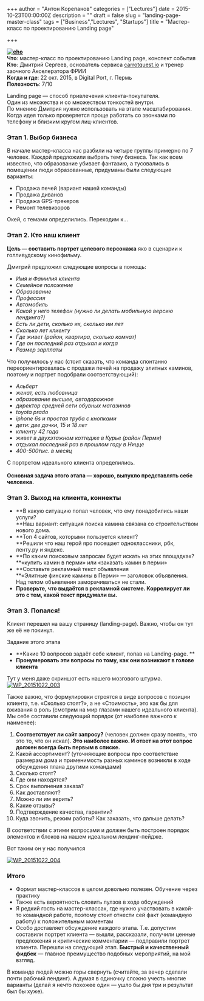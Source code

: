 +++
author = "Антон Корепанов"
categories = ["Lectures"]
date = 2015-10-23T00:00:00Z
description = ""
draft = false
slug = "landing-page-master-class"
tags = ["Business","Lectures", "Startups"]
title = "Мастер-класс по проектированию Landing page"

+++


**[![eho](http://res.cloudinary.com/ampersd/image/upload/v1467022612/eho-e1445548406519_nztobo.jpg)](http://res.cloudinary.com/ampersd/image/upload/v1467022612/eho-e1445548406519_nztobo.jpg)  
 Что**: мастер-класс по проектированию Landing page, конспект события  
**Кто**: Дмитрий Сергеев, основатель сервиса [carrotquest.io](http://vk.com/away.php?to=http%3A%2F%2Fcarrotquest.io&post=-58309911_1197) и тренер заочного Акселератора ФРИИ  
**Когда и где**: 22 окт. 2015, в Digital Port, г. Пермь  
**Полезность**: 7/10

Landing page — способ привлечения клиента-покупателя.  
 Один из множества и со множеством тонкостей внутри.  
 По мнению Дмитрия нужно использовать на этапе масштабирования. Когда идея только проверяется проще работать со звонками по телефону и близким кругом лиц-клиентов.

### Этап 1. Выбор бизнеса

В начале мастер-класса нас разбили на четыре группы примерно по 7 человек. Каждой предложили выбрать тему бизнеса. Так как всем известно, что образование убивает фантазию, а тусовались в помещении люди образованные, придуманы были следующие варианты:

- Продажа печей (вариант нашей команды)
- Продажа диванов
- Продажа GPS-трекеров
- Ремонт телевизоров

Окей, с темами определились. Переходим к…

### **Этап 2. Кто наш клиент**

**Цель — составить портрет целевого персонажа** яко в сценарии к голливудскому кинофильму.

Дмитрий предложил следующие вопросы в помощь:

- *​Имя и Фамилия клиента*
- *Семейное положение*
- *Образование*
- *Профессия*
- *Автомобиль*
- *Какой у него телефон (нужно ли делать мобильную версию лендинга?)*
- *Есть ли дети, сколько их, сколько им лет*
- *Сколько лет клиенту*
- *Где живет (район, квартира, сколько комнат)*
- *Где он последний раз отдыхал и когда*
- *Размер зарплаты*

Что получилось у нас (стоит сказать, что команда спонтанно переориентировалась с продажи печей на продажу элитных каминов, поэтому и портрет подобрали соответствующий):

- *Альберт*
- *женат, есть любовница*
- *образование высшее, автодорожное*
- *директор средней сети обувных магазинов*
- *toyota prado*
- *iphone 6s и простая труба с кнопками*
- *дети: две дочки, 15 и 18 лет*
- *клиенту 42 года*
- *живет в двухэтажном коттедже в Курье (район Перми)*
- *отдыхал последний раз в прошлом году в Ницце*
- *400-500тыс. в месяц*

С портретом идеального клиента определились.  
 ​  
**Основная задача этого этапа — хорошо, выпукло представлять себе человека.**

### Этап 3. Выход на клиента, коннекты

- **​В какую ситуацию попал человек, что ему понадобились наши услуги?  
**Наш вариант: ситуация поиска камина связана со строительством нового дома.
- **Топ 4 сайтов, которыми пользуется клиент?  
**Решили что наш герой яро посещает одноклассники, рбк, ленту.ру и яндекс.
- **По каким поисковым запросам будет искать на этих площадках?  
**«купить камин в перми» или «заказать камин в перми»
- **Составьте рекламный текст объявления  
**«Элитные финские камины в Перми» — заголовок объявления. Над телом объявления заморачиваться не стали.
- **[​]()Проверьте, что выдаётся в рекламной системе. Коррелирует ли это с тем, какой текст придумали вы.**

### **Этап 3. Попался!**

Клиент перешел на вашу страницу (landing-page). Важно, чтобы он тут же её не покинул.

Задание этого этапа [​]()

- **Какие 10 вопросов задаёт себе клиент, попав на Landing-page. **
- **Пронумеровать эти вопросы по тому, как они возникают в голове клиента**

Тут у меня даже скриншот есть нашего мозгового штурма.  
[![WP_20151022_003](http://res.cloudinary.com/ampersd/image/upload/h_354,w_629/v1467022610/WP_20151022_003_gz0opg.png)](http://res.cloudinary.com/ampersd/image/upload/v1467022610/WP_20151022_003_gz0opg.png)

Также важно, что формулировки строятся в виде вопросов с позиции клиента, т.е. «Сколько стоят?», а не «Стоимость», это как бы для вживания в роль (смотрим на мир глазами нашего идеального клиента).  
 Мы себе составили следующий порядок (от наиболее важного к наименее):

1. **Соответствует ли сайт запросу?** (человек должен сразу понять, что это то, что он искал). **Это наиболее важно. И ответ на этот вопрос должен всегда быть первым в списке.**
2. Какой ассортимент? (уточняющие вопросы про соответствие размерам дома и применимость разных каминов возникли в ходе обсуждения плана другими командами)
3. Сколько стоят?
4. Где они находятся?
5. Срок выполнения заказа?
6. Как доставляют?
7. Можно ли им верить?
8. Какие отзывы?
9. Подтверждение качества, гарантии?
10. Куда звонить, режим работы? Как заказать, что дальше делать?

В соответствии с этими вопросами и должен быть построен порядок элементов и блоков на нашем идеальном лендинг-пейдже.

Вот таким он у нас получился

[![WP_20151022_004](http://res.cloudinary.com/ampersd/image/upload/v1467022608/WP_20151022_004_cpwva9.png)](http://res.cloudinary.com/ampersd/image/upload/v1467022608/WP_20151022_004_cpwva9.png)

### Итого

- Формат мастер-классов в целом довольно полезен. Обучение через практику
- Также есть вероятность словить лулзов в ходе обсуждений
- Я редкий гость на мастер-классах, где нужно участвовать в какой-то командной работе, поэтому стоит отнести сей факт (командную работу) к положительным моментам
- Особо доставляет обсуждение каждого этапа. Т.е. допустим составили портрет клиента — вышли, рассказали, получили ценные предложения и критические комментарии — подправили портрет клиента. Перешли на следующий этап. **Быстрый и качественный фидбек** — главное преимущество подобных мероприятий, на мой взгляд.

В команде людей можно горы свернуть (считайте, за вечер сделали почти рабочий лендинг). А думая в одиночку сложно учесть многие варианты (делай я нечто похожее один — ушло бы дня три и результат был бы хуже).

### 



